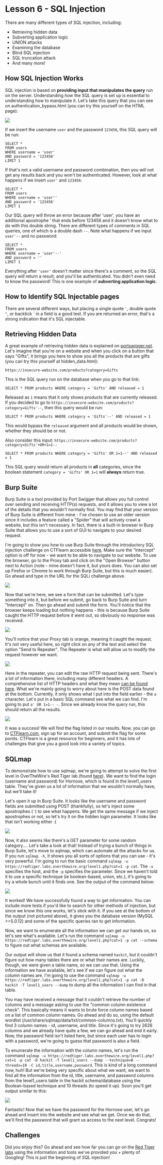 # Lesson 6 - SQL Injection
There are many different types of SQL injection, including:

* Retrieving hidden data
* Subverting application logic
* UNION attacks
* Examining the database
* Blind SQL injection
* SQL truncation attack
* And many more!

## How SQL Injection Works
SQL injection is based on **providing input that manipulates the query** run on the server. Understanding *how* the SQL query is set up is essential to understanding how to manipulate it. Let's take this query that you can see on authentication_bypass.html (you can try this yourself on the HTML page):

<img src="mdimg/sql1.png">

If we insert the username `user` and the password `123456`, this SQL query will be run:

```
SELECT * 
FROM users 
WHERE username = 'user'
AND password = '123456'
LIMIT 1     
```

If that's not a valid username and password combination, then you will not get any results back and you won't be authenticated. However, look at what happens if we insert `user'` and `123456`:

```
SELECT * 
FROM users 
WHERE username = 'user''
AND password = '123456'
LIMIT 1     
```

Our SQL query will throw an error because after 'user', you have an additional apostrophe ' that ends before 123456 and it doesn't know what to do with this double string. There are different types of comments in SQL queries, one of which is a double dash `--`. Note what happens if we input `user'--` and no password:

```
SELECT * 
FROM users 
WHERE username = 'user'--'
AND password = ''
LIMIT 1     
```

Everything after `'user'` doesn't matter since there's a comment, so the SQL query *will* return a result, and you'll be authenticated. You didn't even need to know the password! This is one example of **subverting application logic**.

## How to Identify SQL Injectable pages
There are several different ways, but placing a single quote `'`, double quote `"`, or backtick ` in a field is a good test. If you are returned an error, that's a strong indication that it's SQL injectable. 

## Retrieving Hidden Data
A great example of retrieving hidden data is explained on [portswigger.net](https://portswigger.net/web-security/sql-injection). Let's imagine that you're on a website and when you click on a button that says "Gifts", it brings you here to show you all the products that are gifts (you can try this yourself at hidden_data.html):

```
https://insecure-website.com/products?category=Gifts
```

This is the SQL query run on the database when you go to that link:

```
SELECT * FROM products WHERE category = 'Gifts' AND released = 1
```

Released as `1` means that it only shows products that are currently released. If you decided to go to `https://insecure-website.com/products?category=Gifts'--`, then this query would be run:

```
SELECT * FROM products WHERE category = 'Gifts'--' AND released = 1
```

This would bypass the `released` argument and all products would be shown, whether they should be or not.

Also consider this input: `https://insecure-website.com/products?category=Gifts'+OR+1=1--`

```
SELECT * FROM products WHERE category = 'Gifts' OR 1=1--' AND released = 1
```

This SQL query would return all products in **all** categories, since the boolean statement `category = 'Gifts' OR 1=1` will **always** return true.

## Burp Suite
Burp Suite is a tool provided by Port Swigger that allows you full control over sending and receiving HTTP(s) requests, and it allows you to view a lot of the details that you wouldn't normally find. You may find that your version of Burp Suite is different from mine - I've chosen to use an older version since it includes a feature called a "Spider" that will actively crawl a website, but this isn't necessary. In fact, there is a built-in browser in Burp Suite that allows you to use a sort of GUI to navigate to your desired request. 

I'm going to show you how to use Burp Suite through the introductory SQL injection challenge on CTFlearn accessible [here](https://web.ctflearn.com/web4/). Make sure the "Intercept" option is off for now - we want to be able to navigate to our website. To use the browser, go to the Proxy tab and click on the "Open Browser" button next to Action (note - mine doesn't have it, but yours does. You can also set up Firefox or Chrome to work through Burp Suite, but this is much easier). Go ahead and type in the URL for the SQLi challenge above. 

<img src="mdimg/burpsuite.png">

Now that we're here, we see a form that can be submitted. Let's type something into it, but before we submit, go back to Burp Suite and turn "Intercept" on. Then go ahead and submit the form. You'll notice that the browser keeps loading but nothing happens - this is because Burp Suite caught the HTTP request before it went out, so obviously no response was received.

<img src="mdimg/burpsuite2.png">

You'll notice that your Proxy tab is orange, meaning it caught the request. It's not very useful here, so right click on any of the text and select the option "Send to Repeater". The Repeater is what will allow us to modify the request however we want. 

<img src="mdimg/burpsuite3.png">

Here in the repeater, you can edit the raw HTTP request being sent. There's a lot of information there, including many different headers. A comprehensive list of HTTP headers and what they mean [can be found here](https://developer.mozilla.org/en-US/docs/Web/HTTP/Headers). What we're mainly going to worry about here is the POST data found at the bottom. Currently, it only shows what I put into the field earlier - the `a` character. Let's put in a basic SQL command see what we can find. I'm going to put `a' OR 1=1-- -`. Since we already know the query run, this should return all the results. 

<img src="mdimg/burpsuite4.png">

It was a success! We will find the flag listed in our results. Now, you can go to [CTFlearn.com](https://ctflearn.com/challenge/88), sign up for an account, and submit the flag for some ponits. CTFlearn is a great resource for beginners, and it has lots of challenges that give you a good look into a variety of topics. 

## SQLmap
To demonstrate how to use sqlmap, we're going to attempt to solve the first level in OverTheWire's Red Tiger lab (found [here](https://redtiger.labs.overthewire.org/level1.php)). We want to find the login (username and password) for Hornoxe, which is found in the level1_users table. They've given us a lot of information that we wouldn't normally have, but we'll take it!

Let's open it up in Burp Suite. It looks like the username and password fields are submitted using POST (thankfully), so let's inject some apostrophes (`'`) to see what happens. We get the same message if we inject apostrophes or not, so let's try it on the hidden login parameter. It looks like that isn't working either :(

<img src="mdimg/sql2.png">

Now, it also seems like there's a GET parameter for some random category.... Let's take a look at that! Instead of trying a bunch of things in Burp Suite, let's move to sqlmap, which can automate all the attacks for us. If you run `sqlmap -h`, it shows you all sorts of options that you can use - it's very powerful. I'm going to run the basic command `sqlmap -u https://redtiger.labs.overthewire.org/level1.php?cat=1 -p cat`. The `-u` specifies the host, and the `-p` specifies the parameter. Since we haven't told it to use a specific technique (ie boolean-based, union, etc.), it's going to try a whole bunch until it finds one. See the output of the command below:

<img src="mdimg/sql3.png">

It worked! We have successfully found a way to get information. You can include more tests if you'd like to search for other methods of injection, but since we know this one works, let's stick with it. If you see at the bottom of the output (not pictured above), it gives you the database version (MySQL >=5.0.12) and some of the specific queries ran to get information. 

Now, we want to enumerate all the information we can get our hands on, so let's see what's available. Let's run the command `sqlmap -u https://redtiger.labs.overthewire.org/level1.php?cat=1 -p cat --schema` to figure out what schemas are available. 

Our output will show us that it found a schema named `hackit`, but it couldn't figure out how many tables there are or what their names are. Luckily, though, we were given a table name, so we can use that. Using the information we have available, let's see if we can figure out what the column names are. I'm going to use the command `sqlmap -u https://redtiger.labs.overthewire.org/level1.php?cat=1 -p cat -D hackit -T level1_users --dump` to dump all the information I can find in that table. 

You may have received a message that it couldn't retrieve the number of columns and a message asking to use the "common column existence check". This basically means it wants to brute force column names based on a list of common column names. Go ahead and do so, using the default wordlist (/usr/share/sqlmap/data/txt/common-columns.txt). You'll quickly find 3 column names - id, username, and title. Since it's going to try 2626 columns and we already have quite a few, we can go ahead and end it early. Now, the password field isn't listed here, but since each user has to login with a password, we're going to guess that password is also a field. 

To enumerate the information with the column names, let's run the command `sqlmap -u https://redtiger.labs.overthewire.org/level1.php?cat=1 -p cat -D hackit -T level1_users --dump --technique=B --threads=10 -C id,title,username,password`. This is kind of a long command now, huh! But we're being very specific about what we want, we want to find all the information from the id, title, username, and password columns from the level1_users table in the hackit schema/database using the Boolean-based technique and 10 threads (to speed it up). Soon you'll get output similar to this:

<img src="mdimg/sql4.png">

Fantastic! Now that we have the password for the Hornoxe user, let's go ahead and insert into the website and see what we get. Once we do that, we'll find the password that will grant us access to the next level. Congrats!

## Challenges
Did you enjoy this? Go ahead and see how far you can go on the [Red Tiger labs](https://redtiger.labs.overthewire.org) using the information and tools we've provided you + plenty of Googling! This is just the beginning of SQL injection!
